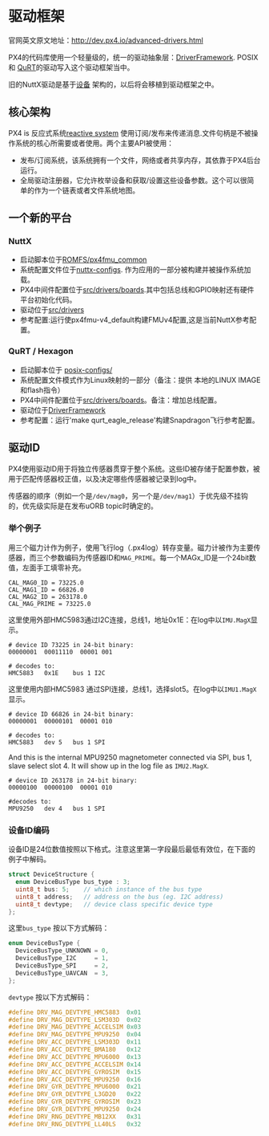 # 驱动框架

官网英文原文地址：http://dev.px4.io/advanced-drivers.html

PX4的代码库使用一个轻量级的，统一的驱动抽象层：[DriverFramework](https://github.com/px4/DriverFramework). 
POSIX和 [QuRT](https://en.wikipedia.org/wiki/Qualcomm_Hexagon)的驱动写入这个驱动框架当中。

旧的NuttX驱动是基于[设备](https://github.com/PX4/Firmware/tree/master/src/drivers/device) 架构的，以后将会移植到驱动框架之中。


## 核心架构
PX4 is 反应式系统[reactive system](concept-architecture.md) 使用订阅/发布来传递消息.文件句柄是不被操作系统的核心所需要或者使用。两个主要API被使用：

- 发布/订阅系统，该系统拥有一个文件，网络或者共享内存，其依靠于PX4后台运行。
- 全局驱动注册器，它允许枚举设备和获取/设置这些设备参数。这个可以很简单的作为一个链表或者文件系统地图。

## 一个新的平台
### NuttX
- 启动脚本位于[ROMFS/px4fmu_common](https://github.com/PX4/Firmware/tree/master/ROMFS/px4fmu_common)
- 系统配置文件位于[nuttx-configs](https://github.com/PX4/Firmware/tree/master/nuttx-configs). 作为应用的一部分被构建并被操作系统加载。
- PX4中间件配置位于[src/drivers/boards](https://github.com/PX4/Firmware/tree/master/src/drivers/boards).其中包括总线和GPIO映射还有硬件平台初始化代码。
- 驱动位于[src/drivers](https://github.com/PX4/Firmware/tree/master/src/drivers)
- 参考配置:运行使px4fmu-v4_default构建FMUv4配置,这是当前NuttX参考配置。

### QuRT / Hexagon
- 启动脚本位于 [posix-configs/](https://github.com/PX4/Firmware/tree/master/posix-configs)
- 系统配置文件模式作为Linux映射的一部分（备注：提供 本地的LINUX IMAGE和flash指令）
- PX4中间件配置位于[src/drivers/boards](https://github.com/PX4/Firmware/tree/master/src/drivers/boards)。备注：增加总线配置。
- 驱动位于[DriverFramework](https://github.com/px4/DriverFramework)
- 参考配置：运行'make qurt_eagle_release'构建Snapdragon飞行参考配置。


## 驱动ID
PX4使用驱动ID用于将独立传感器贯穿于整个系统。这些ID被存储于配置参数，被用于匹配传感器校正值，以及决定哪些传感器被记录到log中。

传感器的顺序（例如一个是`/dev/mag0`，另一个是`/dev/mag1`）于优先级不挂钩的，优先级实际是在发布uORB topic时确定的。

### 举个例子
用三个磁力计作为例子，使用飞行log（.px4log）转存变量。磁力计被作为主要传感器，而三个参数编码为传感器ID和`MAG_PRIME`。每一个MAGx_ID是一个24bit数值，左面手工填零补充。

```
CAL_MAG0_ID = 73225.0
CAL_MAG1_ID = 66826.0
CAL_MAG2_ID = 263178.0
CAL_MAG_PRIME = 73225.0
```
这里使用外部HMC5983通过I2C连接，总线1，地址0x1E：在log中以`IMU.MagX`显示。

```
# device ID 73225 in 24-bit binary:
00000001  00011110  00001 001

# decodes to:
HMC5883   0x1E    bus 1 I2C
```

这里使用内部HMC5983 通过SPI连接，总线1，选择slot5。在log中以`IMU1.MagX`显示。
```
# device ID 66826 in 24-bit binary:
00000001  00000101  00001 010

# decodes to:
HMC5883   dev 5   bus 1 SPI
```

And this is the internal MPU9250 magnetometer connected via SPI, bus 1, slave select slot 4. It will show up in the log file as `IMU2.MagX`.

```
# device ID 263178 in 24-bit binary:
00000100  00000100  00001 010

#decodes to:
MPU9250   dev 4   bus 1 SPI
```

### 设备ID编码
设备ID是24位数值按照以下格式。注意这里第一字段最后最低有效位，在下面的例子中解码。

```C
struct DeviceStructure {
  enum DeviceBusType bus_type : 3;
  uint8_t bus: 5;    // which instance of the bus type
  uint8_t address;   // address on the bus (eg. I2C address)
  uint8_t devtype;   // device class specific device type
};
```
这里`bus_type` 按以下方式解码：

```C
enum DeviceBusType {
  DeviceBusType_UNKNOWN = 0,
  DeviceBusType_I2C     = 1,
  DeviceBusType_SPI     = 2,
  DeviceBusType_UAVCAN  = 3,
};
```

`devtype` 按以下方式解码：

```C
#define DRV_MAG_DEVTYPE_HMC5883  0x01
#define DRV_MAG_DEVTYPE_LSM303D  0x02
#define DRV_MAG_DEVTYPE_ACCELSIM 0x03
#define DRV_MAG_DEVTYPE_MPU9250  0x04
#define DRV_ACC_DEVTYPE_LSM303D  0x11
#define DRV_ACC_DEVTYPE_BMA180   0x12
#define DRV_ACC_DEVTYPE_MPU6000  0x13
#define DRV_ACC_DEVTYPE_ACCELSIM 0x14
#define DRV_ACC_DEVTYPE_GYROSIM  0x15
#define DRV_ACC_DEVTYPE_MPU9250  0x16
#define DRV_GYR_DEVTYPE_MPU6000  0x21
#define DRV_GYR_DEVTYPE_L3GD20   0x22
#define DRV_GYR_DEVTYPE_GYROSIM  0x23
#define DRV_GYR_DEVTYPE_MPU9250  0x24
#define DRV_RNG_DEVTYPE_MB12XX   0x31
#define DRV_RNG_DEVTYPE_LL40LS   0x32
```
